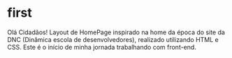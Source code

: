 # first
Olá Cidadãos!
Layout de HomePage inspirado na home da época do site da DNC (Dinâmica escola de desenvolvedores), realizado utilizando HTML e CSS.
Este é o início de minha jornada trabalhando com front-end.
